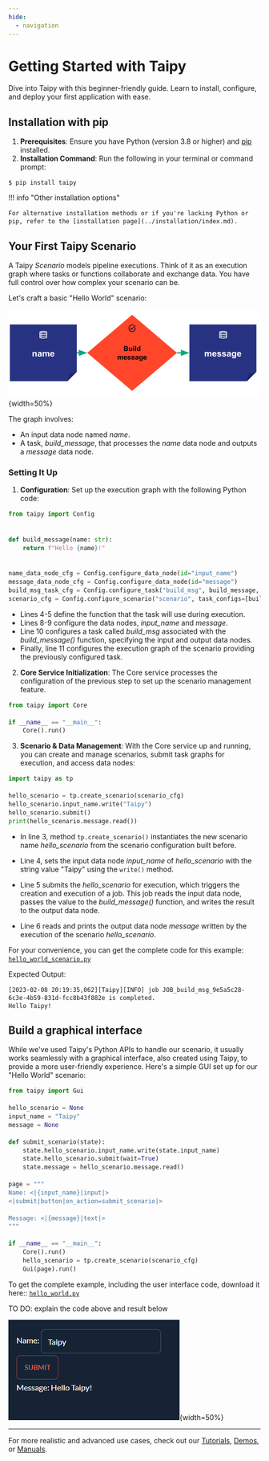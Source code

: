 ```yaml
---
hide:
  - navigation
---
```


# Getting Started with Taipy

Dive into Taipy with this beginner-friendly guide. Learn to install, configure, and deploy your first application with ease.

## Installation with pip

1. **Prerequisites**: Ensure you have Python (version 3.8 or higher) and [pip](https://pip.pypa.io) installed.
2. **Installation Command**: Run the following in your terminal or command prompt:
``` console
$ pip install taipy
```

!!! info "Other installation options"

    For alternative installation methods or if you're lacking Python or pip, refer to the [installation page](../installation/index.md).

## Your First Taipy Scenario

A Taipy *Scenario* models pipeline executions. Think of it as an execution graph where tasks or functions collaborate and exchange data. You have full control over how complex your scenario can be.

Let's craft a basic "Hello World" scenario:

![Hello World Example](hello_world.svg){width=50%}

The graph involves:
- An input data node named *name*.
- A task, *build_message*, that processes the *name* data node and outputs a *message* data node.

### Setting It Up

1. **Configuration**: Set up the execution graph with the following Python code:

```python linenums="1"
from taipy import Config


def build_message(name: str):
    return f"Hello {name}!"


name_data_node_cfg = Config.configure_data_node(id="input_name")
message_data_node_cfg = Config.configure_data_node(id="message")
build_msg_task_cfg = Config.configure_task("build_msg", build_message, name_data_node_cfg, message_data_node_cfg)
scenario_cfg = Config.configure_scenario("scenario", task_configs=[build_msg_task_cfg])
```

- Lines 4-5 define the function that the task will use during execution.
- Lines 8-9 configure the data nodes, *input_name* and *message*.
- Line 10 configures a task called *build_msg* associated with the *build_message()*
  function, specifying the input and output data nodes.
- Finally, line 11 configures the execution graph of the scenario providing 
  the previously configured task.

2. **Core Service Initialization**: The Core service processes the configuration of the previous step to set up the scenario management feature.

```python linenums="1"
from taipy import Core

if __name__ == "__main__":
    Core().run()
```

3. **Scenario & Data Management**: With the Core service up and running, you can create
and manage scenarios, submit task graphs for execution, and access data nodes:

```python linenums="1"
import taipy as tp

hello_scenario = tp.create_scenario(scenario_cfg)
hello_scenario.input_name.write("Taipy")
hello_scenario.submit()
print(hello_scenario.message.read())
```

- In line 3, method `tp.create_scenario()` instantiates the new scenario name *hello_scenario* 
from the scenario configuration built before.

- Line 4, sets the input data node *input_name* of *hello_scenario* with the string value "Taipy" 
using the `write()` method.

- Line 5 submits the *hello_scenario* for execution, which triggers the creation and execution of 
a job. This job reads the input data node, passes the value to the *build_message()* function, 
and writes the result to the output data node.

- Line 6 reads and prints the output data node *message* written by the execution of the scenario 
*hello_scenario*.

For your convenience, you can get the complete code for this example:
<a href="./hello_world_scenario.py" download>`hello_world_scenario.py`</a>

Expected Output:
``` console
[2023-02-08 20:19:35,062][Taipy][INFO] job JOB_build_msg_9e5a5c28-6c3e-4b59-831d-fcc8b43f882e is completed.
Hello Taipy!
```

## Build a graphical interface

While we've used Taipy's Python APIs to handle our scenario, it usually works seamlessly with a graphical interface, also created using Taipy, to provide a more user-friendly experience. Here's a simple GUI set up for our "Hello World" scenario:

```python
from taipy import Gui

hello_scenario = None
input_name = "Taipy"
message = None

def submit_scenario(state):
    state.hello_scenario.input_name.write(state.input_name)
    state.hello_scenario.submit(wait=True)
    state.message = hello_scenario.message.read()

page = """
Name: <|{input_name}|input|>
<|submit|button|on_action=submit_scenario|>

Message: <|{message}|text|>
"""

if __name__ == "__main__":
    Core().run()
    hello_scenario = tp.create_scenario(scenario_cfg)
    Gui(page).run()
```

To get the complete example, including the user interface code, download it here::
<a href="./hello_world.py" download>`hello_world.py`</a>

TO DO: explain the code above and result below

![GUI Result](result.png){width=50%}


---

For more realistic and advanced use cases, check out our [Tutorials](../tutorials/index.md), [Demos](../demos/index.md), or [Manuals](../manuals/index.md).